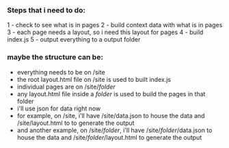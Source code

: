 ### Steps that i need to do:
1 - check to see what is in pages
2 - build context data with what is in pages
3 - each page needs a layout, so i need this layout for pages
4 - build index.js
5 - output everything to a output folder

### maybe the structure can be:
- everything needs to be on /site
- the root layout.html file on /site is used to built index.js
- individual pages are on /site/_folder_
- any layout.html file inside a _folder_ is used to build the pages in that folder
- i'll use json for data right now
- for example, on /site, i'll have /site/data.json to house the data and /site/layout.html to to generate the output
- and another example, on /site/_folder_, i'll have /site/_folder_/data.json to house the data and /site/_folder_/layout.html to generate the output
